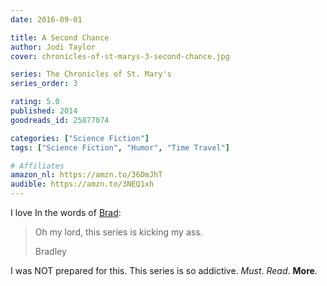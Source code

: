 ```yaml
---
date: 2016-09-01

title: A Second Chance
author: Jodi Taylor
cover: chronicles-of-st-marys-3-second-chance.jpg

series: The Chronicles of St. Mary's
series_order: 3

rating: 5.0
published: 2014
goodreads_id: 25877074

categories: ["Science Fiction"]
tags: ["Science Fiction", "Humor", "Time Travel"]

# Affiliates
amazon_nl: https://amzn.to/36DmJhT
audible: https://amzn.to/3NEQ1xh
---
```


<!--more-->

I love In the words of [Brad](https://www.goodreads.com/review/show/1701134514?book_show_action=false):

> Oh my lord, this series is kicking my ass.
>
> Bradley

I was NOT prepared for this. This series is so addictive. _Must_. _Read_. **More**.
